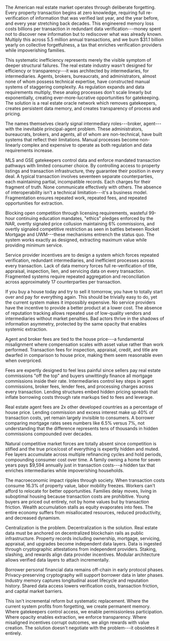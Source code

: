 
The American real estate market operates through deliberate forgetting. Every property transaction begins at zero knowledge, requiring full re-verification of information that was verified last year, and the year before, and every year stretching back decades. This engineered memory loss costs billions per transaction in redundant data verification---money spent not to discover new information but to rediscover what was already known. Multiply this across 5.5 million annual transactions, and we burn \$31.1 billion yearly on collective forgetfulness, a tax that enriches verification providers while impoverishing families.

This systematic inefficiency represents merely the visible symptom of deeper structural failures. The real estate industry wasn't designed for efficiency or transparency---it was architected by intermediaries, for intermediaries. Agents, brokers, bureaucrats, and administrators, almost none of whom possess technical expertise, have constructed manual systems of staggering complexity. As regulation expands and data requirements multiply, these analog processes don't scale linearly but exponentially, creating ever-more-lucrative opportunities for gatekeeping. The solution is a real estate oracle network which removes gatekeepers, creates persistent data memory, and creates transparency of process and pricing.


The names themselves clearly signal intermediary roles---broker, agent---with the inevitable principal-agent problem. These administrators, bureaucrats, brokers, and agents, all of whom are non-technical, have built systems that reflect their limitations. Manual processes become non-linearly complex and expensive to operate as both regulation and data requirements increase.

MLS and GSE gatekeepers control data and enforce mandated transaction pathways with limited consumer choice. By controlling access to property listings and transaction infrastructure, they guarantee their position in every deal. A typical transaction involves seventeen separate counterparties, each maintaining partial, incompatible records. Each charges for their fragment of truth. None communicate effectively with others. The absence of interoperability isn't a technical limitation---it's a business model. Fragmentation ensures repeated work, repeated fees, and repeated opportunities for extraction.

Blocking open competition through licensing requirements, wasteful 99-hour continuing education mandates, \"ethics\" pledges enforced by the NAR, overtly signaled price collusion maintaining 6% commissions, and overtly signaled competitive restriction as seen in battles between Rocket Mortgage and UWM---these mechanisms entrench the status quo. The system works exactly as designed, extracting maximum value while providing minimum service.


Service provider incentives are to design a system which forces repeated verification, redundant intermediaries, and inefficient processes across every transaction. Lack of data memory forces full re-verification of title, appraisal, inspection, lien, and servicing data on every transaction. Fragmented systems require repeated aggregation and reconciliation across approximately 17 counterparties per transaction.

If you buy a house today and try to sell it tomorrow, you have to totally start over and pay for everything again. This should be trivially easy to do, yet the current system makes it impossibly expensive. No service providers have the incentive to provide a better product at a lower cost. The absence of reputation tracking allows repeated use of low-quality vendors and intermediaries without market penalties. Bad actors thrive in the shadows of information asymmetry, protected by the same opacity that enables systemic extraction.


Agent and broker fees are tied to the house price---a fundamental misalignment where compensation scales with asset value rather than work performed. Transaction fees for inspection, appraisal, credit, and title are dwarfed in comparison to house price, making them seem reasonable even when overpriced.

Fees are expertly designed to feel less painful since sellers pay real estate commissions \"off the top\" and buyers unwittingly finance all mortgage commissions inside their rate. Intermediaries control key steps in agent commissions, broker fees, lender fees, and processing charges across every transaction. Lending structures embed hidden pricing spreads that inflate borrowing costs through rate markups tied to fees and leverage.

Real estate agent fees are 2x other developed countries as a percentage of house price. Lending commission and excess interest make up 40% of transaction costs, yet remain largely invisible to consumers. A borrower comparing mortgage rates sees numbers like 6.5% versus 7%, not understanding that the difference represents tens of thousands in hidden commissions compounded over decades.


Natural competitive market forces are totally absent since competition is stifled and the true price/cost of everything is expertly hidden and muted. Fee layers accumulate across multiple refinancing cycles and hold periods, compounding consumer cost over time. A family owning a home for seven years pays \$9,594 annually just in transaction costs---a hidden tax that enriches intermediaries while impoverishing households.

The macroeconomic impact ripples through society. When transaction costs consume 16.3% of property value, labor mobility freezes. Workers can't afford to relocate for better opportunities. Families delay moves, living in suboptimal housing because transaction costs are prohibitive. Young buyers are priced out entirely, not by home values but by transaction friction. Wealth accumulation stalls as equity evaporates into fees. The entire economy suffers from misallocated resources, reduced productivity, and decreased dynamism.


Centralization is the problem. Decentralization is the solution. Real estate data must be anchored on decentralized blockchain rails as public infrastructure. Property records including ownership, mortgage, servicing, appraisal, and upgrades become independent data layers. Data is ingested through cryptographic attestations from independent providers. Staking, slashing, and rewards align data provider incentives. Modular architecture allows verified data layers to attach incrementally.

Borrower personal financial data remains off-chain in early protocol phases. Privacy-preserving cryptography will support borrower data in later phases. Industry memory captures longitudinal asset lifecycle and reputation history. Shared data access lowers verification costs, transaction friction, and capital market barriers.

This isn't incremental reform but systematic replacement. Where the current system profits from forgetting, we create permanent memory. Where gatekeepers control access, we enable permissionless participation. Where opacity enables extraction, we enforce transparency. Where misaligned incentives corrupt outcomes, we align rewards with value creation. The solution doesn't negotiate with the problem---it obsoletes it entirely.
